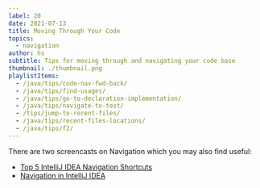 ```yaml
---
label: 20
date: 2021-07-13
title: Moving Through Your Code
topics:
  - navigation
author: hs
subtitle: Tips for moving through and navigating your code base
thumbnail: ./thumbnail.png
playlistItems:
  - /java/tips/code-nav-fwd-back/
  - /java/tips/find-usages/
  - /java/tips/go-to-declaration-implementation/
  - /java/tips/navigate-to-test/
  - /tips/jump-to-recent-files/
  - /java/tips/recent-files-locations/
  - /java/tips/f2/
---
```


There are two screencasts on Navigation which you may also find useful:

- [Top 5 IntelliJ IDEA Navigation Shortcuts](https://youtu.be/crnEBqbBWuo)
- [Navigation in IntelliJ IDEA](https://youtu.be/1UHsJyCq1SU)
